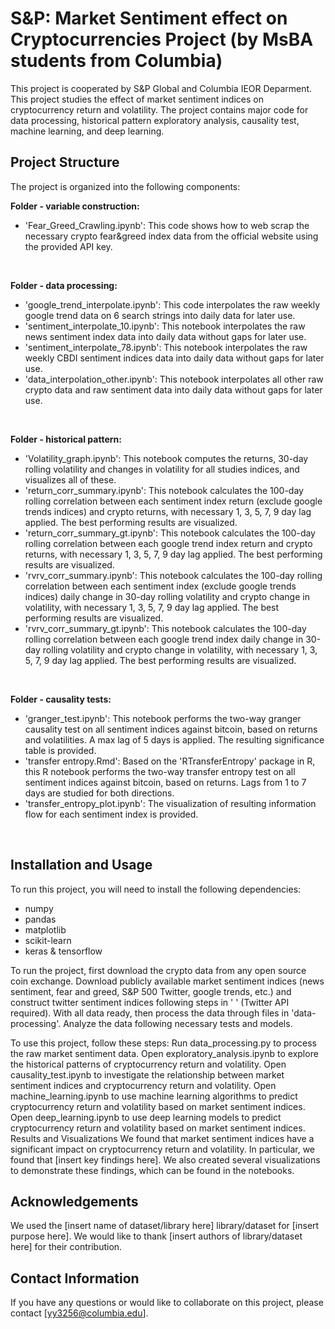 # S&P: Market Sentiment effect on Cryptocurrencies Project (by MsBA students from Columbia)
This project is cooperated by S&amp;P Global and Columbia IEOR Deparment.
This project studies the effect of market sentiment indices on cryptocurrency return and volatility. The project contains major code for data processing, historical pattern exploratory analysis, causality test, machine learning, and deep learning.

## Project Structure
The project is organized into the following components:

<strong> Folder - variable construction: </strong> <br>
- 'Fear_Greed_Crawling.ipynb': This code shows how to web scrap the necessary crypto fear&greed index data from the official website using the provided API key.<br>
<br>

<strong> Folder - data processing: </strong> <br>
- 'google_trend_interpolate.ipynb': This code interpolates the raw weekly google trend data on 6 search strings into daily data for later use.<br>
- 'sentiment_interpolate_10.ipynb': This notebook interpolates the raw news sentiment index data into daily data without gaps for later use.<br>
- 'sentiment_interpolate_78.ipynb': This notebook interpolates the raw weekly CBDI sentiment indices data into daily data without gaps for later use.<br>
- 'data_interpolation_other.ipynb': This notebook interpolates all other raw crypto data and raw sentiment data into daily data without gaps for later use.<br>
<br>

<strong> Folder - historical pattern:</strong> <br>
- 'Volatility_graph.ipynb': This notebook computes the returns, 30-day rolling volatility and changes in volatility for all studies indices, and visualizes all of these.<br>
- 'return_corr_summary.ipynb': This notebook calculates the 100-day rolling correlation between each sentiment index return (exclude google trends indices) and crypto returns, with necessary 1, 3, 5, 7, 9 day lag applied. The best performing results are visualized.<br>
- 'return_corr_summary_gt.ipynb': This notebook calculates the 100-day rolling correlation between each google trend index return and crypto returns, with necessary 1, 3, 5, 7, 9 day lag applied. The best performing results are visualized.<br>
- 'rvrv_corr_summary.ipynb': This notebook calculates the 100-day rolling correlation between each sentiment index (exclude google trends indices) daily change in 30-day rolling volatility and crypto change in volatility, with necessary 1, 3, 5, 7, 9 day lag applied. The best performing results are visualized.<br>
- 'rvrv_corr_summary_gt.ipynb': This notebook calculates the 100-day rolling correlation between each google trend index daily change in 30-day rolling volatility and crypto change in volatility, with necessary 1, 3, 5, 7, 9 day lag applied. The best performing results are visualized.<br>
<br>

<strong> Folder - causality tests:</strong> <br>
- 'granger_test.ipynb': This notebook performs the two-way granger causality test on all sentiment indices against bitcoin, based on returns and volatilities. A max lag of 5 days is applied. The resulting significance table is provided. <br>
- 'transfer entropy.Rmd': Based on the 'RTransferEntropy' package in R, this R notebook performs the two-way transfer entropy test on all sentiment indices against bitcoin, based on returns. Lags from 1 to 7 days are studied for both directions. 
- 'transfer_entropy_plot.ipynb': The visualization of resulting information flow for each sentiment index is provided. <br>
<br>

## Installation and Usage
To run this project, you will need to install the following dependencies:
- numpy
- pandas
- matplotlib
- scikit-learn
- keras & tensorflow

To run the project, first download the crypto data from any open source coin exchange. Download publicly available market sentiment indices (news sentiment, fear and greed, S&P 500 Twitter, google trends, etc.) and construct twitter sentiment indices following steps in ' ' (Twitter API required). With all data ready, then process the data through files in 'data-processing'. Analyze the data following necessary tests and models.
<br>

To use this project, follow these steps:
Run data_processing.py to process the raw market sentiment data.
Open exploratory_analysis.ipynb to explore the historical patterns of cryptocurrency return and volatility.
Open causality_test.ipynb to investigate the relationship between market sentiment indices and cryptocurrency return and volatility.
Open machine_learning.ipynb to use machine learning algorithms to predict cryptocurrency return and volatility based on market sentiment indices.
Open deep_learning.ipynb to use deep learning models to predict cryptocurrency return and volatility based on market sentiment indices.
Results and Visualizations
We found that market sentiment indices have a significant impact on cryptocurrency return and volatility. In particular, we found that [insert key findings here]. We also created several visualizations to demonstrate these findings, which can be found in the notebooks.

## Acknowledgements
We used the [insert name of dataset/library here] library/dataset for [insert purpose here]. We would like to thank [insert authors of library/dataset here] for their contribution.

## Contact Information
If you have any questions or would like to collaborate on this project, please contact [yy3256@columbia.edu].
